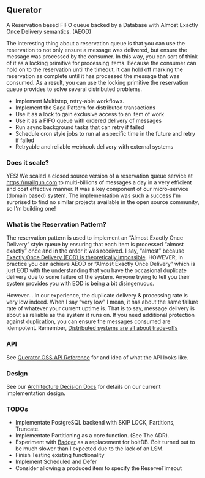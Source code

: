 ## Querator
A Reservation based FIFO queue backed by a Database with Almost Exactly Once Delivery semantics. (AEOD)

The interesting thing about a reservation queue is that you can use the reservation to not only ensure
a message was delivered, but ensure the message was processed by the consumer. In this way, you can
sort of think of it as a locking primitive for processing items. Because the consumer can hold on to the 
reservation until the timeout, it can hold off marking the reservation as complete until it has processed the 
message that was consumed. As a result, you can use the locking primitive the reservation queue provides to
solve several distributed problems.

* Implement Multistep, retry-able workflows.
* Implement the Saga Pattern for distributed transactions
* Use it as a lock to gain exclusive access to an item of work
* Use it as a FIFO queue with ordered delivery of messages
* Run async background tasks that can retry if failed
* Schedule cron style jobs to run at a specific time in the future and retry if failed
* Retryable and reliable webhook delivery with external systems

### Does it scale?
YES! We scaled a closed source version of a reservation queue service at https://mailgun.com to multi-billions of messages a day in a very efficient and cost effective manner. It was a key component of our micro-service (domain based) system. The implementation was such a success I'm surprised to find no similar projects available in the open source community, so I'm building one!

### What is the Reservation Pattern?
The reservation pattern is used to implement an “Almost Exactly Once Delivery” style queue by ensuring that 
each item is processed “almost exactly” once and in the order it was received. I say, “almost” because 
[Exactly Once Delivery (EOD) is theoretically impossible](https://bravenewgeek.com/you-cannot-have-exactly-once-delivery/).
HOWEVER, In practice you can achieve AEOD or “Almost Exactly Once Delivery” which is just EOD with the
understanding that you have the occasional duplicate delivery due to some failure of the system. 
Anyone trying to tell you their system provides you with EOD is being a bit disingenuous.

However... In our experience, the duplicate delivery & processing rate is very low indeed. When I say “very low” I 
mean, it has about the same failure rate of whatever your current uptime is. That is to say, message delivery is 
about as reliable as the system it runs on. If you need additional protection against duplication, you can ensure
the messages consumed are idempotent. Remember, [Distributed systems are all 
about trade-offs](https://www.infoq.com/articles/cap-twelve-years-later-how-the-rules-have-changed/)

### API
See [Querator OSS API Reference](https://thrawn01-llc.stoplight.io/docs/querator-oss/924788fc33955-querator-oss-api) for and idea of what the API looks like.

### Design
See our [Architecture Decision Docs](doc/adr) for details on our current implementation design.

### TODOs
* Implementate PostgreSQL backend with SKIP LOCK, Partitions, Truncate.
* Implementate Partitioning as a core function. (See The ADR).
* Experiment with [Badger](https://github.com/dgraph-io/badger) as a replacement for boltDB. Bolt turned out to be much
  slower than I expected due to the lack of an LSM.
* Finish Testing existing functionality
* Implement Scheduled and Defer
* Consider allowing a produced item to specify the ReserveTimeout